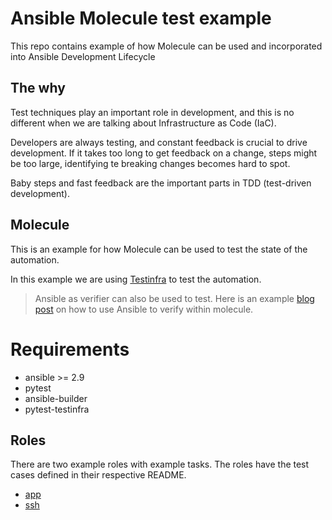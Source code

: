 # Ansible Molecule test example

This repo contains example of how Molecule can be used and incorporated into Ansible Development Lifecycle

## The why
Test techniques play an important role in development, and this is no different when we are talking about Infrastructure as Code (IaC).

Developers are always testing, and constant feedback is crucial to drive development. If it takes too long to get feedback on a change, steps might be too large, identifying te breaking changes becomes hard to spot.

Baby steps and fast feedback are the important parts in TDD (test-driven development).
## Molecule

This is an example for how Molecule can be used to test the state of the automation.

In this example we are using [Testinfra](https://testinfra.readthedocs.io/en/latest/) to test the automation.

> Ansible as verifier can also be used to test. Here is an example [blog post](https://www.ansible.com/blog/developing-and-testing-ansible-roles-with-molecule-and-podman-part-2) on how to use Ansible to verify within molecule.

# Requirements

- ansible >= 2.9
- pytest
- ansible-builder
- pytest-testinfra

## Roles

There are two example roles with example tasks. The roles have the test cases defined in their respective README.

- [app](roles/app/README.md)
- [ssh](roles/ssh/README.md)





